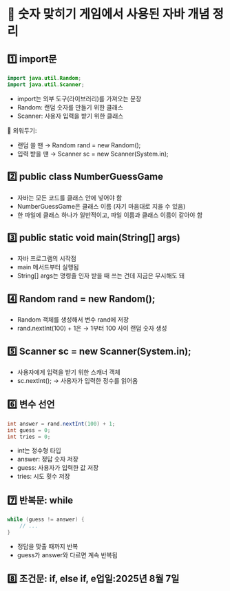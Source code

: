 # 🧠 숫자 맞히기 게임에서 사용된 자바 개념 정리

## 1️⃣ import문
```java
import java.util.Random;
import java.util.Scanner;
```
- import는 외부 도구(라이브러리)를 가져오는 문장  
- Random: 랜덤 숫자를 만들기 위한 클래스  
- Scanner: 사용자 입력을 받기 위한 클래스  

📌 외워두기:  
- 랜덤 쓸 땐 → Random rand = new Random();  
- 입력 받을 땐 → Scanner sc = new Scanner(System.in);  

## 2️⃣ public class NumberGuessGame
- 자바는 모든 코드를 클래스 안에 넣어야 함  
- NumberGuessGame은 클래스 이름 (자기 마음대로 지을 수 있음)  
- 한 파일에 클래스 하나가 일반적이고, 파일 이름과 클래스 이름이 같아야 함  

## 3️⃣ public static void main(String[] args)
- 자바 프로그램의 시작점   
- main 메서드부터 실행됨  
- String[] args는 명령줄 인자 받을 때 쓰는 건데 지금은 무시해도 돼  

## 4️⃣ Random rand = new Random();
- Random 객체를 생성해서 변수 rand에 저장
- rand.nextInt(100) + 1은 → 1부터 100 사이 랜덤 숫자 생성

## 5️⃣ Scanner sc = new Scanner(System.in);  
- 사용자에게 입력을 받기 위한 스캐너 객체  
- sc.nextInt(); → 사용자가 입력한 정수를 읽어옴  

## 6️⃣ 변수 선언
```java
int answer = rand.nextInt(100) + 1;
int guess = 0;
int tries = 0;
```
- int는 정수형 타입
- answer: 정답 숫자 저장
- guess: 사용자가 입력한 값 저장
- tries: 시도 횟수 저장

## 7️⃣ 반복문: while
```java
while (guess != answer) {
    // ...
}
```
- 정답을 맞출 때까지 반복
- guess가 answer와 다르면 계속 반복됨

## 8️⃣ 조건문: if, else if, e업일:2025년 8월 7일
